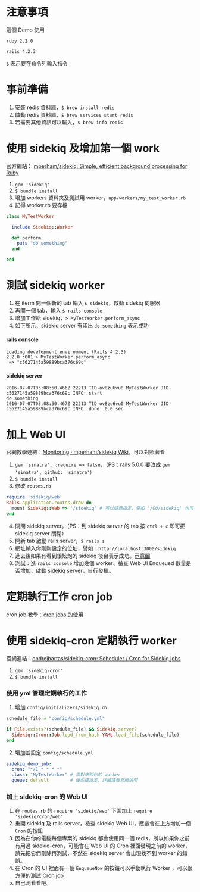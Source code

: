 # 注意事項

這個 Demo 使用

`ruby 2.2.0`

`rails 4.2.3`

`$` 表示要在命令列輸入指令

# 事前準備

1. 安裝 redis 資料庫，`$ brew install redis`
2. 啟動 redis 資料庫，`$ brew services start redis`
3. 若需要其他資訊可以輸入，`$ brew info redis`

# 使用 sidekiq 及增加第一個 work

官方網站：
[mperham/sidekiq: Simple, efficient background processing for Ruby](https://github.com/mperham/sidekiq)

1. `gem 'sidekiq'`
2. `$ bundle install`
3. 增加 workers 資料夾及測試用 worker，`app/workers/my_test_worker.rb`
4. 記得 worker.rb 要存檔

```ruby
class MyTestWorker

  include Sidekiq::Worker

  def perform
    puts "do something"
  end

end
```

# 測試 sidekiq worker

1. 在 iterm 開一個新的 tab 輸入 `$ sidekiq`，啟動 sidekiq 伺服器
2. 再開一個 tab，輸入 `$ rails console`
3. 增加工作給 sidekiq，`> MyTestWorker.perform_async`
4. 如下所示，sidekiq server 有印出 `do something` 表示成功

#### rails console
```
Loading development environment (Rails 4.2.3)
2.2.0 :001 > MyTestWorker.perform_async
 => "c5627145a59889bca376c69c"
```

#### sidekiq server
```
2016-07-07T03:08:50.466Z 22213 TID-ov8zu6vu0 MyTestWorker JID-c5627145a59889bca376c69c INFO: start
do something
2016-07-07T03:08:50.467Z 22213 TID-ov8zu6vu0 MyTestWorker JID-c5627145a59889bca376c69c INFO: done: 0.0 sec
```

# 加上 Web UI

官網教學連結：[Monitoring · mperham/sidekiq Wiki](https://github.com/mperham/sidekiq/wiki/Monitoring)，可以對照著看

1. `gem 'sinatra', :require => false`，（PS：rails 5.0.0 要改成 `gem 'sinatra', github: 'sinatra'`）
2. `$ bundle install`
3. 修改 `routes.rb`

```ruby
require 'sidekiq/web'
Rails.application.routes.draw do
  mount Sidekiq::Web => '/sidekiq' # 可以隨意指定，譬如 '/QQ/sidekiq' 也可以
end
```

4. 關閉 sidekiq server。（PS：到 sidekiq server 的 tab 按 `ctrl + c` 即可把 sidekiq server 關閉）
5. 開新 tab 啟動 rails server，`$ rails s`
6. 網址輸入你剛剛設定的位址，譬如：`http://localhost:3000/sidekiq`
7. 進去後如果有看到很炫炮的 sidekiq 後台表示成功。[示意圖](https://raw.githubusercontent.com/mperham/sidekiq/master/examples/web-ui.png)
8. 測試：進 `rails console` 增加幾個 worker、檢查 Web UI Enqueued 數量是否增加、啟動 sidekiq server，自行發揮。

# 定期執行工作 cron job

cron job 教學：[cron jobs 的使用](http://kalug.linux.org.tw/~lloyd/LLoyd_Hand_Book/book/cron-jobs.html)

# 使用 sidekiq-cron 定期執行 worker

官網連結：[ondrejbartas/sidekiq-cron: Scheduler / Cron for Sidekiq jobs](https://github.com/ondrejbartas/sidekiq-cron)

1. `gem 'sidekiq-cron'`
2. `$ bundle install`

### 使用 yml 管理定期執行的工作

1. 增加 `config/initializers/sidekiq.rb`

```ruby
schedule_file = "config/schedule.yml"

if File.exists?(schedule_file) && Sidekiq.server?
  Sidekiq::Cron::Job.load_from_hash YAML.load_file(schedule_file)
end
```

2. 增加並設定 `config/schedule.yml`

```yml
sidekiq_demo_job:
  cron: "*/1 * * * *"
  class: "MyTestWorker" # 需對應到你的 worker
  queue: default        # 優先權設定，詳細請看官網說明
```

### 加上 sidekiq-cron 的 Web UI

1. 在 `routes.rb` 的 `require 'sidekiq/web'` 下面加上 `require 'sidekiq/cron/web'`
2. 重開 sidekiq 及 rails server，檢查 sidekiq Web UI，應該會在上方增加一個 `Cron` 的按鈕
3. 因為在你的電腦每個專案的 sidekiq 都會使用同一個 redis，所以如果你之前有用過 sidekiq-cron，可能會在 Web UI 的 Cron 裡面發現之前的 worker，請先把它們刪除再測試，不然在 sidekiq server 會出現找不到 worker 的錯誤。
4. 在 Cron 的 UI 裡面有一個 `EnqueueNow` 的按鈕可以手動執行 Worker ，可以很方便的測試 Cron job
5. 自己測看看吧。
